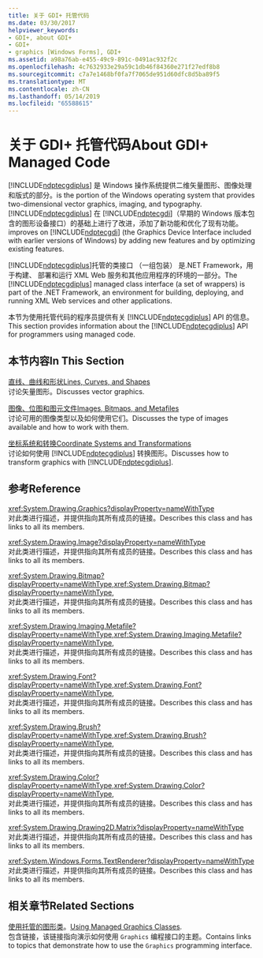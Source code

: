 ```yaml
---
title: 关于 GDI+ 托管代码
ms.date: 03/30/2017
helpviewer_keywords:
- GDI+, about GDI+
- GDI+
- graphics [Windows Forms], GDI+
ms.assetid: a98a76ab-e455-49c9-891c-0491ac932f2c
ms.openlocfilehash: 4c7632933e29a59c1db46f84360e271f27edf8b8
ms.sourcegitcommit: c7a7e1468bf0fa7f7065de951d60dfc8d5ba89f5
ms.translationtype: MT
ms.contentlocale: zh-CN
ms.lasthandoff: 05/14/2019
ms.locfileid: "65588615"
---
```

# <a name="about-gdi-managed-code"></a><span data-ttu-id="291ad-102">关于 GDI+ 托管代码</span><span class="sxs-lookup"><span data-stu-id="291ad-102">About GDI+ Managed Code</span></span>
[!INCLUDE[ndptecgdiplus](../../../../includes/ndptecgdiplus-md.md)] <span data-ttu-id="291ad-103">是 Windows 操作系统提供二维矢量图形、图像处理和版式的部分。</span><span class="sxs-lookup"><span data-stu-id="291ad-103">is the portion of the Windows operating system that provides two-dimensional vector graphics, imaging, and typography.</span></span> [!INCLUDE[ndptecgdiplus](../../../../includes/ndptecgdiplus-md.md)] <span data-ttu-id="291ad-104">在 [!INCLUDE[ndptecgdi](../../../../includes/ndptecgdi-md.md)]（早期的 Windows 版本包含的图形设备接口）的基础上进行了改进，添加了新功能和优化了现有功能。</span><span class="sxs-lookup"><span data-stu-id="291ad-104">improves on [!INCLUDE[ndptecgdi](../../../../includes/ndptecgdi-md.md)] (the Graphics Device Interface included with earlier versions of Windows) by adding new features and by optimizing existing features.</span></span>  
  
 <span data-ttu-id="291ad-105">[!INCLUDE[ndptecgdiplus](../../../../includes/ndptecgdiplus-md.md)]托管的类接口 （一组包装） 是.NET Framework，用于构建、 部署和运行 XML Web 服务和其他应用程序的环境的一部分。</span><span class="sxs-lookup"><span data-stu-id="291ad-105">The [!INCLUDE[ndptecgdiplus](../../../../includes/ndptecgdiplus-md.md)] managed class interface (a set of wrappers) is part of the .NET Framework, an environment for building, deploying, and running XML Web services and other applications.</span></span>  
  
 <span data-ttu-id="291ad-106">本节为使用托管代码的程序员提供有关 [!INCLUDE[ndptecgdiplus](../../../../includes/ndptecgdiplus-md.md)] API 的信息。</span><span class="sxs-lookup"><span data-stu-id="291ad-106">This section provides information about the [!INCLUDE[ndptecgdiplus](../../../../includes/ndptecgdiplus-md.md)] API for programmers using managed code.</span></span>  
  
## <a name="in-this-section"></a><span data-ttu-id="291ad-107">本节内容</span><span class="sxs-lookup"><span data-stu-id="291ad-107">In This Section</span></span>  
 [<span data-ttu-id="291ad-108">直线、曲线和形状</span><span class="sxs-lookup"><span data-stu-id="291ad-108">Lines, Curves, and Shapes</span></span>](lines-curves-and-shapes.md)  
 <span data-ttu-id="291ad-109">讨论矢量图形。</span><span class="sxs-lookup"><span data-stu-id="291ad-109">Discusses vector graphics.</span></span>  
  
 [<span data-ttu-id="291ad-110">图像、位图和图元文件</span><span class="sxs-lookup"><span data-stu-id="291ad-110">Images, Bitmaps, and Metafiles</span></span>](images-bitmaps-and-metafiles.md)  
 <span data-ttu-id="291ad-111">讨论可用的图像类型以及如何使用它们。</span><span class="sxs-lookup"><span data-stu-id="291ad-111">Discusses the type of images available and how to work with them.</span></span>  
  
 [<span data-ttu-id="291ad-112">坐标系统和转换</span><span class="sxs-lookup"><span data-stu-id="291ad-112">Coordinate Systems and Transformations</span></span>](coordinate-systems-and-transformations.md)  
 <span data-ttu-id="291ad-113">讨论如何使用 [!INCLUDE[ndptecgdiplus](../../../../includes/ndptecgdiplus-md.md)] 转换图形。</span><span class="sxs-lookup"><span data-stu-id="291ad-113">Discusses how to transform graphics with [!INCLUDE[ndptecgdiplus](../../../../includes/ndptecgdiplus-md.md)].</span></span>  
  
## <a name="reference"></a><span data-ttu-id="291ad-114">参考</span><span class="sxs-lookup"><span data-stu-id="291ad-114">Reference</span></span>  
 <xref:System.Drawing.Graphics?displayProperty=nameWithType>  
 <span data-ttu-id="291ad-115">对此类进行描述，并提供指向其所有成员的链接。</span><span class="sxs-lookup"><span data-stu-id="291ad-115">Describes this class and has links to all its members.</span></span>  
  
 <xref:System.Drawing.Image?displayProperty=nameWithType>  
 <span data-ttu-id="291ad-116">对此类进行描述，并提供指向其所有成员的链接。</span><span class="sxs-lookup"><span data-stu-id="291ad-116">Describes this class and has links to all its members.</span></span>  
  
 <span data-ttu-id="291ad-117"><xref:System.Drawing.Bitmap?displayProperty=nameWithType>,</span><span class="sxs-lookup"><span data-stu-id="291ad-117"><xref:System.Drawing.Bitmap?displayProperty=nameWithType>,</span></span>  
 <span data-ttu-id="291ad-118">对此类进行描述，并提供指向其所有成员的链接。</span><span class="sxs-lookup"><span data-stu-id="291ad-118">Describes this class and has links to all its members.</span></span>  
  
 <span data-ttu-id="291ad-119"><xref:System.Drawing.Imaging.Metafile?displayProperty=nameWithType>,</span><span class="sxs-lookup"><span data-stu-id="291ad-119"><xref:System.Drawing.Imaging.Metafile?displayProperty=nameWithType>,</span></span>  
 <span data-ttu-id="291ad-120">对此类进行描述，并提供指向其所有成员的链接。</span><span class="sxs-lookup"><span data-stu-id="291ad-120">Describes this class and has links to all its members.</span></span>  
  
 <span data-ttu-id="291ad-121"><xref:System.Drawing.Font?displayProperty=nameWithType>,</span><span class="sxs-lookup"><span data-stu-id="291ad-121"><xref:System.Drawing.Font?displayProperty=nameWithType>,</span></span>  
 <span data-ttu-id="291ad-122">对此类进行描述，并提供指向其所有成员的链接。</span><span class="sxs-lookup"><span data-stu-id="291ad-122">Describes this class and has links to all its members.</span></span>  
  
 <span data-ttu-id="291ad-123"><xref:System.Drawing.Brush?displayProperty=nameWithType>,</span><span class="sxs-lookup"><span data-stu-id="291ad-123"><xref:System.Drawing.Brush?displayProperty=nameWithType>,</span></span>  
 <span data-ttu-id="291ad-124">对此类进行描述，并提供指向其所有成员的链接。</span><span class="sxs-lookup"><span data-stu-id="291ad-124">Describes this class and has links to all its members.</span></span>  
  
 <span data-ttu-id="291ad-125"><xref:System.Drawing.Color?displayProperty=nameWithType>,</span><span class="sxs-lookup"><span data-stu-id="291ad-125"><xref:System.Drawing.Color?displayProperty=nameWithType>,</span></span>  
 <span data-ttu-id="291ad-126">对此类进行描述，并提供指向其所有成员的链接。</span><span class="sxs-lookup"><span data-stu-id="291ad-126">Describes this class and has links to all its members.</span></span>  
  
 <xref:System.Drawing.Drawing2D.Matrix?displayProperty=nameWithType>  
 <span data-ttu-id="291ad-127">对此类进行描述，并提供指向其所有成员的链接。</span><span class="sxs-lookup"><span data-stu-id="291ad-127">Describes this class and has links to all its members.</span></span>  
  
 <xref:System.Windows.Forms.TextRenderer?displayProperty=nameWithType>  
 <span data-ttu-id="291ad-128">对此类进行描述，并提供指向其所有成员的链接。</span><span class="sxs-lookup"><span data-stu-id="291ad-128">Describes this class and has links to all its members.</span></span>  
  
## <a name="related-sections"></a><span data-ttu-id="291ad-129">相关章节</span><span class="sxs-lookup"><span data-stu-id="291ad-129">Related Sections</span></span>  
 <span data-ttu-id="291ad-130">[使用托管的图形类](using-managed-graphics-classes.md)。</span><span class="sxs-lookup"><span data-stu-id="291ad-130">[Using Managed Graphics Classes](using-managed-graphics-classes.md).</span></span>  
 <span data-ttu-id="291ad-131">包含链接，该链接指向演示如何使用 `Graphics` 编程接口的主题。</span><span class="sxs-lookup"><span data-stu-id="291ad-131">Contains links to topics that demonstrate how to use the `Graphics` programming interface.</span></span>
